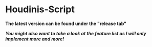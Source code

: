# Houdinis-Script

**The latest version can be found under the "release tab"**  

***You might also want to take a look at the feature list as I will only implement more and more!***
